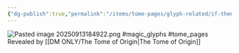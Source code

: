 ```yaml
---
{"dg-publish":true,"permalink":"/items/tome-pages/glyph-related/if-then-glyphs/"}
---
```


![Pasted image 20250913184922.png](/img/user/items/tome%20pages/image%20files/Pasted%20image%2020250913184922.png)
#magic_glyphs #tome_pages
Revealed by [[DM ONLY/The Tome of Origin\|The Tome of Origin]]